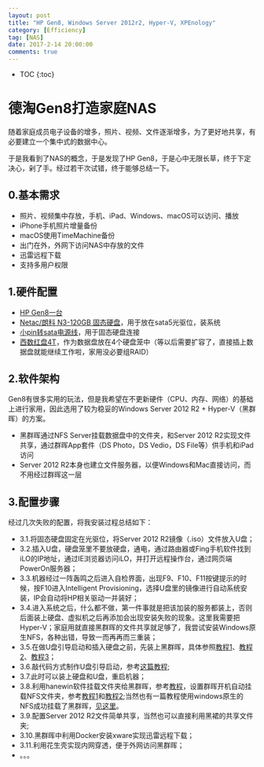 ```yaml
---
layout: post
title: "HP Gen8, Windows Server 2012r2, Hyper-V, XPEnology"
category: [Efficiency]
tag: [NAS]
date: 2017-2-14 20:00:00
comments: true
---
```

* TOC
{:toc}

# 德淘Gen8打造家庭NAS

随着家庭成员电子设备的增多，照片、视频、文件逐渐增多，为了更好地共享，有必要建立一个集中式的数据中心。

于是我看到了NAS的概念，于是发现了HP Gen8，于是心中无限长草，终于下定决心，剁了手。经过若干次试错，终于能够总结一下。

<!-- more -->

## 0.基本需求

+ 照片、视频集中存放，手机、iPad、Windows、macOS可以访问、播放
+ iPhone手机照片增量备份
+ macOS使用TimeMachine备份
+ 出门在外，外网下访问NAS中存放的文件
+ 迅雷远程下载
+ 支持多用户权限

## 1.硬件配置

+ [HP Gen8一台](https://www.computeruniverse.net/en/products/90620980/hp-proliant-microserver-gen8-819185-421.asp)
+ [Netac/朗科 N3-120GB 固态硬盘](https://detail.tmall.com/item.htm?id=532744221343&spm=a1z09.2.0.0.v1OgG4&_u=ejl3ph51c0)，用于放在sata5光驱位，装系统
+ [小pin转sata电源线](https://detail.tmall.com/item.htm?id=45320181163&spm=a1z09.2.0.0.v1OgG4&_u=ejl3phfa2a)，用于固态硬盘连接
+ [西数红盘4T](https://item.jd.com/983540.html#none)，作为数据盘放在4个硬盘笼中（等以后需要扩容了，直接插上数据盘就能继续工作啦，家用没必要组RAID）

## 2.软件架构

Gen8有很多实用的玩法，但是我希望在不更新硬件（CPU、内存、网络）的基础上进行家用，因此选用了较为稳妥的Windows Server 2012 R2 + Hyper-V（黑群晖）的方案。

+ 黑群晖通过NFS Server挂载数据盘中的文件夹，和Server 2012 R2实现文件共享，通过群晖App套件（DS Photo，DS Vedio，DS File等）供手机和iPad访问
+ Server 2012 R2本身也建立文件服务器，以便Windows和Mac直接访问，而不用经过群晖这一层

## 3.配置步骤

经过几次失败的配置，将我安装过程总结如下：

+ 3.1.将固态硬盘固定在光驱位，将Server 2012 R2镜像（.iso）文件放入U盘；
+ 3.2.插入U盘，硬盘笼里不要放硬盘，通电，通过路由器或Fing手机软件找到iLO的IP地址，通过IE浏览器访问iLO，并打开远程操作台，通过网页端PowerOn服务器；
+ 3.3.机器经过一阵轰鸣之后进入自检界面，出现F9、F10、F11按键提示的时候，按F10进入Intelligent Provisioning，选择U盘里的镜像进行自动系统安装，IP会自动将HP相关驱动一并装好；
+ 3.4.进入系统之后，什么都不做，第一件事就是把该加装的服务都装上，否则后面装上硬盘、虚拟机之后再添加会出现安装失败的现象。这里我需要把Hyper-V；家庭用就直接黑群晖的文件共享就足够了，我尝试安装Windows原生NFS，各种出错，导致一而再再而三重装；
+ 3.5.在做U盘引导启动和插入硬盘之前，先装上黑群晖，具体参照[教程1](http://bbs.ngacn.cc/read.php?tid=7929253)、[教程2](http://www.nasyun.com/thread-25075-1-3.html)、[教程3](http://post.smzdm.com/p/444521/)；
+ 3.6.敲代码方式制作U盘引导启动，参考[这篇教程](https://www.chiphell.com/forum.php?mod=viewthread&tid=1196090&page=1#pid26837939);
+ 3.7.此时可以装上硬盘和U盘，重启机器；
+ 3.8.利用hanewin软件挂载文件夹给黑群晖，参考[教程](http://post.smzdm.com/p/444521/)，设置群晖开机自动挂载NFS文件夹，参考[教程1](http://blog.bbzhh.com/index.php/archives/110.html)和[教程2](https://www.chiphell.com/thread-1240623-1-1.html);当然也有一篇教程使用windows原生的NFS成功挂载了黑群晖，[见这里](https://www.chiphell.com/thread-1605301-1-1.html)。
+ 3.9.配置Server 2012 R2文件简单共享，当然也可以直接利用黑裙的共享文件夹;
+ 3.10.黑群晖中利用Docker安装xware实现迅雷远程下载；
+ 3.11.利用花生壳实现内网穿透，便于外网访问黑群晖；
+ 。。。